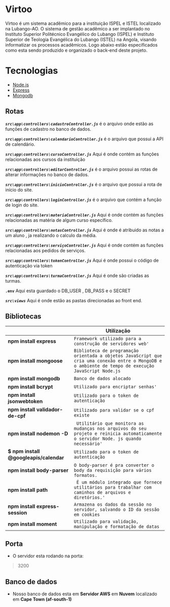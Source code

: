 # Virtoo

Virtoo é um sistema acadêmico para a instituição ISPEL e ISTEL localizado na Lubango-AO. O sistema de gestão acadêmico a ser implantado no Instituto Superior Politécnico Evangélico do Lubango (ISPEL) e Instituto Superior de Teologia Evangélica do Lubango (ISTEL) na Angola, visando informatizar os processos acadêmicos. Logo abaixo estão especificados como esta sendo produzido e organizado o back-end deste projeto.


# Tecnologias
- [Node.js](https://nodejs.org/en)
- [Express](https://expressjs.com/pt-br/)
- [Mongodb](https://www.mongodb.com/pt-br)

## Rotas


***`src\app\controllers\cadastroController.js`*** é o arquivo onde estão as funções de cadastro no banco de dados.

***`src\app\controllers\calendarioController.js`*** é o arquivo que possui a API de calendário.

***`src\app\controllers\cursoController.js`*** Aqui é onde contém as funções relacionadas aos cursos da instituição

***`src\app\controllers\editarController.js`*** é o arquivo possui as rotas de alterar informações no banco de dados.

***`src\app\controllers\inicioController.js`*** é o arquivo que possui a rota de início do site.

***`src\app\controllers\loginController.js`*** é o arquivo que contém a função de login do site.

***`src\app\controllers\materiaController.js`*** Aqui é onde contém as funções relacionadas as matéria de algum curso específico.

***`src\app\controllers\notasController.js`*** Aqui é onde é atribuido as notas a um aluno , ja realizando o calculo da média.

***`src\app\controllers\serviçoController.js`*** Aqui é onde contém as funções relacionadas aos pedidos de serviços.

***`src\app\controllers\tokenController.js`*** Aqui é onde possui o código de autenticação via token

***`src\app\controllers\turmaController.js`*** Aqui é onde são criadas as turmas.

**`.env`** Aqui esta guardado o DB_USER , DB_PASS e o SECRET

***`src\views`*** Aqui é onde estão as pastas direcionadas ao front end.



## Bibliotecas

|                |Utilização|
|----------------|-------------------------------|
|**npm install express**|`Framework utilizado para a construção de servidores web'`            |
|**npm install mongoose**          |`Biblioteca de programação orientada a objetos JavaScript que cria uma conexão entre o MongoDB e o ambiente de tempo de execução JavaScript Node.js`            |
|**npm install mongodb**          |`Banco de dados alocado`|
|**npm install bcrypt**|`Utilizado para encriptar senhas'`            |
|**npm install jsonwebtoken**          |`Utilizado para o token de autenticação`            |
|**npm install validador-de-cpf**          |`Utilizado para validar se o cpf existe`|
|**npm install nodemon -D**|` Utilitário que monitora as mudanças nos arquivos do seu projeto e reinicia automaticamente o servidor Node. js quando necessário'`            |
|**$ npm install @googleapis/calendar**  |`Utilizado para o token de autenticação` |
|**npm install body-parser**          |`O body-parser é pra converter o body da requisição para vários formatos.`|
|**npm install path**|` É um módulo integrado que fornece utilitários para trabalhar com caminhos de arquivos e diretórios.'`            |
|**npm install express-session**  |`Armazena os dados da sessão no servidor, salvando o ID da sessão em cookies` |
|**npm install moment**          |`Utilizado para validação, manipulação e formatação de datas`|

## Porta
- O servidor esta rodando na porta:
> 3200

## Banco de dados

- Nosso banco de dados esta em **Servidor AWS** em **Nuvem** localizado em **Cape Town (af-south-1)**

